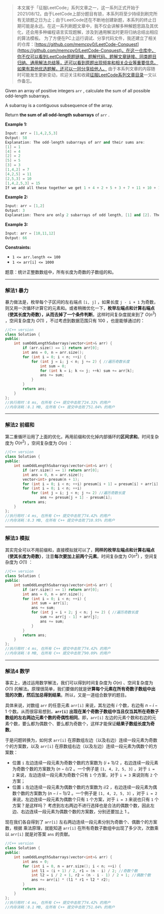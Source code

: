 > 本文属于「征服LeetCode」系列文章之一，这一系列正式开始于2021/08/12。由于LeetCode上部分题目有锁，本系列将至少持续到刷完所有无锁题之日为止；由于LeetCode还在不断地创建新题，本系列的终止日期可能是永远。在这一系列刷题文章中，我不仅会讲解多种解题思路及其优化，还会用多种编程语言实现题解，涉及到通用解法时更将归纳总结出相应的算法模板。
> <b></b>
> 为了方便在PC上运行调试、分享代码文件，我还建立了相关的仓库：[https://github.com/memcpy0/LeetCode-Conquest](https://github.com/memcpy0/LeetCode-Conquest)。在这一仓库中，你不仅可以看到LeetCode原题链接、题解代码、题解文章链接、同类题目归纳、通用解法总结等，还可以看到原题出现频率和相关企业等重要信息。如果有其他优选题解，还可以一同分享给他人。
> <b></b>
> 由于本系列文章的内容随时可能发生更新变动，欢迎关注和收藏[征服LeetCode系列文章目录](https://memcpy0.blog.csdn.net/article/details/119656559)一文以作备忘。


Given an array of positive integers `arr` , calculate the sum of all possible odd-length subarrays.

A subarray is a contiguous subsequence of the array.

Return **the sum of all odd-length subarrays** of `arr` .

**Example 1:**

```cpp
Input: arr = [1,4,2,5,3]
Output: 58
Explanation: The odd-length subarrays of arr and their sums are:
[1] = 1
[4] = 4
[2] = 2
[5] = 5
[3] = 3
[1,4,2] = 7
[4,2,5] = 11
[2,5,3] = 10
[1,4,2,5,3] = 15
If we add all these together we get 1 + 4 + 2 + 5 + 3 + 7 + 11 + 10 + 15 = 58
```

**Example 2:**

```cpp
Input: arr = [1,2]
Output: 3
Explanation: There are only 2 subarrays of odd length, [1] and [2]. Their sum is 3.
```

**Example 3:**
```cpp
Input: arr = [10,11,12]
Output: 66
```

 

**Constraints:**
- `1 <= arr.length <= 100`
- `1 <= arr[i] <= 1000`

 
题意：统计正整数数组中，所有长度为奇数的子数组的和。

---
### 解法1 暴力
暴力做法是，枚举每个子区间的左右端点 `[i, j]` ，如果长度 `j - i + 1` 为奇数，则又用一次循环计算它的元素和。或者稍微优化一下，**枚举左端点和计算右端点（使其长度为奇数），从而去掉了一个条件判断**。这样时间复杂度就来到了 $O(n^3)$ ，空间复杂度为 $O(1)$ ，不过考虑到数据范围只有 $100$ ，也是能够通过的：
```cpp
//C++ version
class Solution {
public:
    int sumOddLengthSubarrays(vector<int>& arr) {
        if (arr.size() == 1) return arr[0];
        int ans = 0, n = arr.size();
        for (int i = 0; i < n; ++i) {
            for (int j = i; j < n; j += 2) { //遍历奇数长度
                int sum = 0;
                for (int k = i; k <= j; ++k) sum += arr[k];
                ans += sum;
            }
        }
        return ans;
    }   
};
//执行用时：8 ms, 在所有 C++ 提交中击败了24.31% 的用户
//内存消耗：8.1 MB, 在所有 C++ 提交中击败了51.04% 的用户
```


---
### 解法2 前缀和
第二重循环沿用了上面的优化，再用前缀和优化掉内部循环的**区间求和**。时间复杂度为 $O(n^2)$ ，空间复杂度为 $O(n)$ ：
```cpp
//C++ version
class Solution {
public:
    int sumOddLengthSubarrays(vector<int>& arr) {
        if (arr.size() == 1) return arr[0];
        int ans = 0, n = arr.size();
        vector<int> presum(n + 1);
        for (int i = 0; i < n; ++i) presum[i + 1] = presum[i] + arr[i];
        for (int i = 0; i < n; ++i)
            for (int j = i; j < n; j += 2) //遍历奇数长度
                ans += presum[j + 1] - presum[i];
        return ans;
    }   
};
//执行用时：4 ms, 在所有 C++ 提交中击败了74.42% 的用户
//内存消耗：8.3 MB, 在所有 C++ 提交中击败了10.95% 的用户
```
---
### 解法3 模拟
其实完全可以不用前缀和，直接模拟就可以了，**同样的枚举左端点和计算右端点（使其长度为奇数）**，注意**每次要加上前两个元素**。时间复杂度为 $O(n^2)$ ，空间复杂度为 $O(1)$ ：
```cpp
//C++ version
class Solution {
public:
    int sumOddLengthSubarrays(vector<int>& arr) {
        if (arr.size() == 1) return arr[0];
        int ans = 0, n = arr.size();  
        for (int i = 0; i < n; ++i) {
            int sum = arr[i];
            ans += sum;
            for (int j = i + 2; j < n; j += 2) { //遍历奇数长度
                sum += arr[j - 1] + arr[j];
                ans += sum;
            }
        }
        return ans;
    }   
};
//执行用时：4 ms, 在所有 C++ 提交中击败了74.42% 的用户
//内存消耗：8 MB, 在所有 C++ 提交中击败了90.09% 的用户
```
---
### 解法4 数学
事实上，通过运用数学解法，我们可以得到时间复杂度为 $O(n)$ 、空间复杂度为 $O(1)$ 的解法。原理很简单，我们要做的就是**计算每个元素在所有奇数子数组中出现的次数，然后加总得到结果**。所以，又是一道组合数学的题目。

具体来说，对数组 `arr` 的任意元素 `arr[i]` 来说，其左边有 $i$ 个数，右边有 $n - i - 1$ 个数。从而很容易想到，**`arr[i]` 出现在某个奇数子数组中当且仅当其所在奇数子数组的左右两边元素个数的奇偶性相同**。即，`arr[i]` 左边的元素个数和右边的元素个数，要么都为偶数个、要么都为奇数个，这样才能保证**结果子数组长度为奇数**。

于是问题转换为，如何求 `arr[i]` 在原数组左边（以及右边）连续一段元素为奇数个的方案数，以及 `arr[i]` 在原数组右边（以及左边）连续一段元素为偶数个的方案数：
- 位置 `i` 左边连续一段元素为奇数个数的方案数为 $(i + 1) / 2$ ，右边连续一段元素为奇数个数的方案数为 $(n - i) / 2$ 。一个例子是 `[1, 4, 2, 5, 3]` ，对于 `i = 2` 来说，左边连续一段元素为奇数个只有 `1` 个方案，对于 `i = 3` 来说则有 `2` 个方案；
- 位置 `i` 左边连续一段元素为偶数个数的方案数为 $i / 2$ ，右边连续一段元素为偶数个数的方案数为 $(n - i - 1) / 2$ 。一个例子是 `[1, 4, 2, 5, 3]` ，对于 `i = 2` 来说，左边连续一段元素为偶数个只有 `1` 个方案，对于 `i = 3` 来说也只有 `1` 个方案？是这样吗？
考虑到左右两边不进行选择也是合法的偶数个数，因此左边、右边连续一段元素为偶数个数的方案数，分别还要加上 $1$ 。


现在我们各自得到了 `arr[i]` 左右两边连续一段元素分别为奇数个、偶数个的方案数，根据 乘法原理，就能知道 `arr[i]` 在所有奇数子数组中出现了多少次，次数乘以 `arr[i]` 就是对答案 `ans` 的贡献。
```cpp
//C++ version
class Solution {
public:
    int sumOddLengthSubarrays(vector<int>& arr) {
        int ans = 0;  
        for (int i = 0, n = arr.size(); i < n; ++i) {
            int l1 = (i + 1) / 2, r1 = (n - i) / 2; //奇数个数
            int l2 = i / 2 + 1, r2 = (n - i - 1) / 2 + 1; //偶数个数
            ans += arr[i] * (l1 * r1 + l2 * r2);
        }
        return ans;
    }   
};
//执行用时：4 ms, 在所有 C++ 提交中击败了74.42% 的用户
//内存消耗：8.1 MB, 在所有 C++ 提交中击败了51.04% 的用户
```
